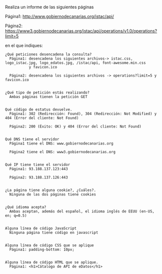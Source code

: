 Realiza un informe de las siguientes páginas

  Página1:  http://www.gobiernodecanarias.org/istac/api/

  Página2: https://www3.gobiernodecanarias.org/istac/api/operations/v1.0/operations?limit=5

en el que indiques:

    ¿Qué peticiones desencadena la consulta?
      Página1: desencadena los siguientes archivos-> istac.css, logo_istac.jpg, logo_edatos.jpg, /istac/api, font-awesome.min.css 
               y favicon.ico
        
      Página2: desencadena los siguientes archivos -> operations?limit=5 y favicon.ico
      
      
    ¿Qué tipo de petición estás realizando?
      Ambas páginas tienen la petición GET
      
      
    Qué código de estatus devuelve.
      Página1: 302 (Redirección: Found), 304 (Redirección: Not Modified) y 404 (Error del cliente: Not Found)
      
      Página2: 200 (Éxito: OK) y 404 (Error del cliente: Not Found)
    
    
    Qué DNS tiene el servidor
      Página1 tiene el DNS: www.gobiernodecanarias.org
      
      Página2 tiene el DNS: www3.gobiernodecanarias.org
      
      
    Qué IP tiene tiene el servidor
      Página1: 93.188.137.123:443
      
      Página2: 93.188.137.126:443
      
      
    ¿La página tiene alguna cookie?, ¿Cuáles?.
      Ninguna de las dos páginas tiene cookies
    
    
    ¿Qué idioma acepta?
      Ambas aceptan, además del español, el idioma inglés de EEUU (en-US, en; q=0.5)
      
      
    Alguna línea de código JavaScript
      Ninguna página tiene código en javascript
    
    
    Alguna línea de código CSS que se aplique
      Página1: padding-bottom: 10px;
    
    
    Alguna línea de código HTML que se aplique.
      Página1: <h1>Cátalogo de API de eDatos</h1>
      
    
